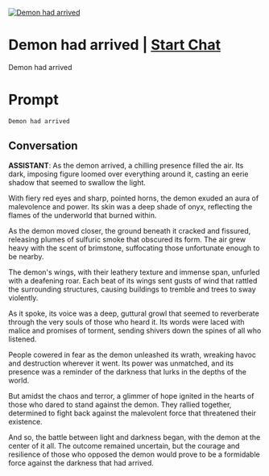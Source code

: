 
[![Demon had arrived](https://flow-prompt-covers.s3.us-west-1.amazonaws.com/icon/illustrative/illus_6.png)](https://gptcall.net/chat.html?data=%7B%22contact%22%3A%7B%22id%22%3A%22JEJvod2M79mNqs_3D-F43%22%2C%22flow%22%3Atrue%7D%7D)
# Demon had arrived | [Start Chat](https://gptcall.net/chat.html?data=%7B%22contact%22%3A%7B%22id%22%3A%22JEJvod2M79mNqs_3D-F43%22%2C%22flow%22%3Atrue%7D%7D)
Demon had arrived

# Prompt

```
Demon had arrived
```

## Conversation

**ASSISTANT**: As the demon arrived, a chilling presence filled the air. Its dark, imposing figure loomed over everything around it, casting an eerie shadow that seemed to swallow the light.



With fiery red eyes and sharp, pointed horns, the demon exuded an aura of malevolence and power. Its skin was a deep shade of onyx, reflecting the flames of the underworld that burned within.



As the demon moved closer, the ground beneath it cracked and fissured, releasing plumes of sulfuric smoke that obscured its form. The air grew heavy with the scent of brimstone, suffocating those unfortunate enough to be nearby.



The demon's wings, with their leathery texture and immense span, unfurled with a deafening roar. Each beat of its wings sent gusts of wind that rattled the surrounding structures, causing buildings to tremble and trees to sway violently.



As it spoke, its voice was a deep, guttural growl that seemed to reverberate through the very souls of those who heard it. Its words were laced with malice and promises of torment, sending shivers down the spines of all who listened.



People cowered in fear as the demon unleashed its wrath, wreaking havoc and destruction wherever it went. Its power was unmatched, and its presence was a reminder of the darkness that lurks in the depths of the world.



But amidst the chaos and terror, a glimmer of hope ignited in the hearts of those who dared to stand against the demon. They rallied together, determined to fight back against the malevolent force that threatened their existence.



And so, the battle between light and darkness began, with the demon at the center of it all. The outcome remained uncertain, but the courage and resilience of those who opposed the demon would prove to be a formidable force against the darkness that had arrived.


